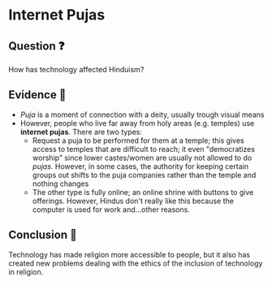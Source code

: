 # Internet Pujas
## Question :question:
How has technology affected Hinduism?
## Evidence :book:
- *Puja* is a moment of connection with a deity, usually trough visual means
- However, people who live far away from holy areas (e.g. temples) use **internet pujas**. There are two types:
    - Request a puja to be performed for them at a temple; this gives access to temples that are difficult to reach; it even "democratizes worship" since lower castes/women are usually not allowed to do *pujas*. However, in some cases, the authority for keeping certain groups out shifts to the puja companies rather than the temple and nothing changes
    - The other type is fully online; an online shrine with buttons to give offerings. However, Hindus don't really like this because the computer is used for work and...other reasons. 
## Conclusion :see_no_evil:
Technology has made religion more accessible to people, but it also has created new problems dealing with the ethics of the inclusion of technology in religion. 
